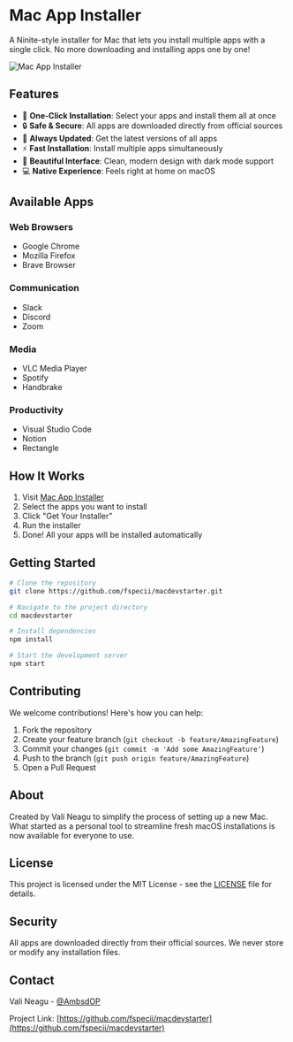 # Mac App Installer

A Ninite-style installer for Mac that lets you install multiple apps with a single click. No more downloading and installing apps one by one!

![Mac App Installer](screenshot.png)

## Features

- 🚀 **One-Click Installation**: Select your apps and install them all at once
- 🔒 **Safe & Secure**: All apps are downloaded directly from official sources
- 🔄 **Always Updated**: Get the latest versions of all apps
- ⚡ **Fast Installation**: Install multiple apps simultaneously
- 🎨 **Beautiful Interface**: Clean, modern design with dark mode support
- 💻 **Native Experience**: Feels right at home on macOS

## Available Apps

### Web Browsers
- Google Chrome
- Mozilla Firefox
- Brave Browser

### Communication
- Slack
- Discord
- Zoom

### Media
- VLC Media Player
- Spotify
- Handbrake

### Productivity
- Visual Studio Code
- Notion
- Rectangle

## How It Works

1. Visit [Mac App Installer](https://github.com/fspecii/macdevstarter)
2. Select the apps you want to install
3. Click "Get Your Installer"
4. Run the installer
5. Done! All your apps will be installed automatically

## Getting Started

```bash
# Clone the repository
git clone https://github.com/fspecii/macdevstarter.git

# Navigate to the project directory
cd macdevstarter

# Install dependencies
npm install

# Start the development server
npm start
```

## Contributing

We welcome contributions! Here's how you can help:

1. Fork the repository
2. Create your feature branch (`git checkout -b feature/AmazingFeature`)
3. Commit your changes (`git commit -m 'Add some AmazingFeature'`)
4. Push to the branch (`git push origin feature/AmazingFeature`)
5. Open a Pull Request

## About

Created by Vali Neagu to simplify the process of setting up a new Mac. What started as a personal tool to streamline fresh macOS installations is now available for everyone to use.

## License

This project is licensed under the MIT License - see the [LICENSE](LICENSE) file for details.

## Security

All apps are downloaded directly from their official sources. We never store or modify any installation files.

## Contact

Vali Neagu - [@AmbsdOP](https://x.com/AmbsdOP)

Project Link: [https://github.com/fspecii/macdevstarter](https://github.com/fspecii/macdevstarter)
